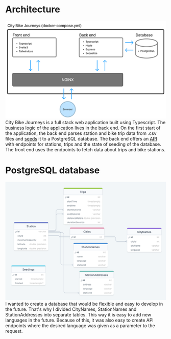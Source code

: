 # Architecture
![Architecture diagram of City Bike Journeys app](https://github.com/JuanitoSebastian/City-Bike-Journeys/blob/main/docs/images/architecture_diagram.png?raw=true)
City Bike Journeys is a full stack web application built using Typescript. The business logic of the application lives in the back end. On the first start of the application, the back end parses station and bike trip data from .csv files and [seeds](https://github.com/JuanitoSebastian/City-Bike-Journeys/blob/main/docs/seeding.md) it to a PostgreSQL database. The back end offers an [API](https://github.com/JuanitoSebastian/City-Bike-Journeys/blob/main/docs/api.md) with endpoints for stations, trips and the state of seeding of the database. The front end uses the endpoints to fetch data about trips and bike stations.

# PostgreSQL database
![Diagram of City Bike Journeys Database](https://github.com/JuanitoSebastian/City-Bike-Journeys/blob/main/docs/images/db_diagram_fix.png?raw=true)
I wanted to create a database that would be flexible and easy to develop in the future. That's why I divided CityNames, StationNames and StationAddresses into separate tables. This way it is easy to add new languages in the future. Because of this, it was also easy to create API endpoints where the desired language was given as a parameter to the request.